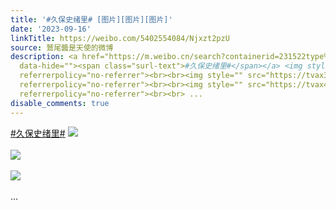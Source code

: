 ```yaml
---
title: '#久保史绪里# [图片][图片][图片]'
date: '2023-09-16'
linkTitle: https://weibo.com/5402554084/Njxzt2pzU
source: 鷲尾醬是天使的微博
description: <a href="https://m.weibo.cn/search?containerid=231522type%3D1%26t%3D10%26q%3D%23%E4%B9%85%E4%BF%9D%E5%8F%B2%E7%BB%AA%E9%87%8C%23&amp;isnewpage=1"
  data-hide=""><span class="surl-text">#久保史绪里#</span></a> <img style="" src="https://tvax3.sinaimg.cn/large/005TCz76gy1hhyb59rynmj30ku0v9n1v.jpg"
  referrerpolicy="no-referrer"><br><br><img style="" src="https://tvax3.sinaimg.cn/large/005TCz76gy1hhyb5b0m2kj30ku0v9jw3.jpg"
  referrerpolicy="no-referrer"><br><br><img style="" src="https://tvax4.sinaimg.cn/large/005TCz76gy1hhyb5bhsz2j30ku0va42j.jpg"
  referrerpolicy="no-referrer"><br><br> ...
disable_comments: true
---
```

<a href="https://m.weibo.cn/search?containerid=231522type%3D1%26t%3D10%26q%3D%23%E4%B9%85%E4%BF%9D%E5%8F%B2%E7%BB%AA%E9%87%8C%23&amp;isnewpage=1" data-hide=""><span class="surl-text">#久保史绪里#</span></a> <img style="" src="https://tvax3.sinaimg.cn/large/005TCz76gy1hhyb59rynmj30ku0v9n1v.jpg" referrerpolicy="no-referrer"><br><br><img style="" src="https://tvax3.sinaimg.cn/large/005TCz76gy1hhyb5b0m2kj30ku0v9jw3.jpg" referrerpolicy="no-referrer"><br><br><img style="" src="https://tvax4.sinaimg.cn/large/005TCz76gy1hhyb5bhsz2j30ku0va42j.jpg" referrerpolicy="no-referrer"><br><br> ...